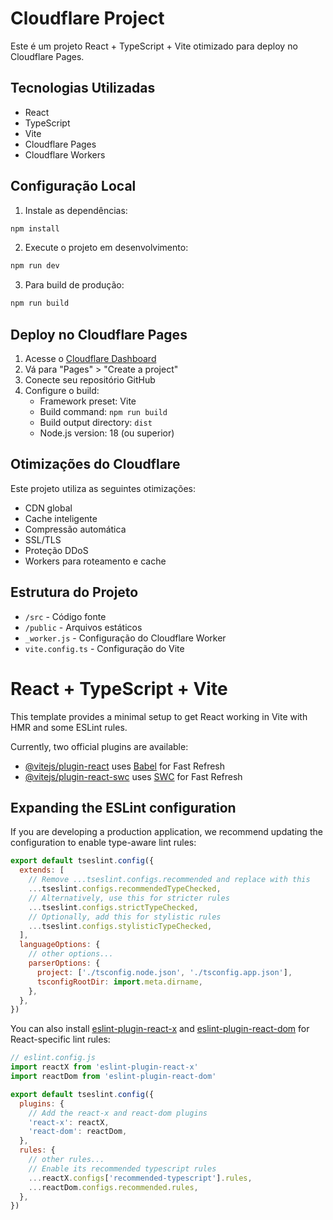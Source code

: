 # Cloudflare Project

Este é um projeto React + TypeScript + Vite otimizado para deploy no Cloudflare Pages.

## Tecnologias Utilizadas

- React
- TypeScript
- Vite
- Cloudflare Pages
- Cloudflare Workers

## Configuração Local

1. Instale as dependências:

```bash
npm install
```

2. Execute o projeto em desenvolvimento:

```bash
npm run dev
```

3. Para build de produção:

```bash
npm run build
```

## Deploy no Cloudflare Pages

1. Acesse o [Cloudflare Dashboard](https://dash.cloudflare.com)
2. Vá para "Pages" > "Create a project"
3. Conecte seu repositório GitHub
4. Configure o build:
   - Framework preset: Vite
   - Build command: `npm run build`
   - Build output directory: `dist`
   - Node.js version: 18 (ou superior)

## Otimizações do Cloudflare

Este projeto utiliza as seguintes otimizações:

- CDN global
- Cache inteligente
- Compressão automática
- SSL/TLS
- Proteção DDoS
- Workers para roteamento e cache

## Estrutura do Projeto

- `/src` - Código fonte
- `/public` - Arquivos estáticos
- `_worker.js` - Configuração do Cloudflare Worker
- `vite.config.ts` - Configuração do Vite

# React + TypeScript + Vite

This template provides a minimal setup to get React working in Vite with HMR and some ESLint rules.

Currently, two official plugins are available:

- [@vitejs/plugin-react](https://github.com/vitejs/vite-plugin-react/blob/main/packages/plugin-react) uses [Babel](https://babeljs.io/) for Fast Refresh
- [@vitejs/plugin-react-swc](https://github.com/vitejs/vite-plugin-react/blob/main/packages/plugin-react-swc) uses [SWC](https://swc.rs/) for Fast Refresh

## Expanding the ESLint configuration

If you are developing a production application, we recommend updating the configuration to enable type-aware lint rules:

```js
export default tseslint.config({
  extends: [
    // Remove ...tseslint.configs.recommended and replace with this
    ...tseslint.configs.recommendedTypeChecked,
    // Alternatively, use this for stricter rules
    ...tseslint.configs.strictTypeChecked,
    // Optionally, add this for stylistic rules
    ...tseslint.configs.stylisticTypeChecked,
  ],
  languageOptions: {
    // other options...
    parserOptions: {
      project: ['./tsconfig.node.json', './tsconfig.app.json'],
      tsconfigRootDir: import.meta.dirname,
    },
  },
})
```

You can also install [eslint-plugin-react-x](https://github.com/Rel1cx/eslint-react/tree/main/packages/plugins/eslint-plugin-react-x) and [eslint-plugin-react-dom](https://github.com/Rel1cx/eslint-react/tree/main/packages/plugins/eslint-plugin-react-dom) for React-specific lint rules:

```js
// eslint.config.js
import reactX from 'eslint-plugin-react-x'
import reactDom from 'eslint-plugin-react-dom'

export default tseslint.config({
  plugins: {
    // Add the react-x and react-dom plugins
    'react-x': reactX,
    'react-dom': reactDom,
  },
  rules: {
    // other rules...
    // Enable its recommended typescript rules
    ...reactX.configs['recommended-typescript'].rules,
    ...reactDom.configs.recommended.rules,
  },
})
```

